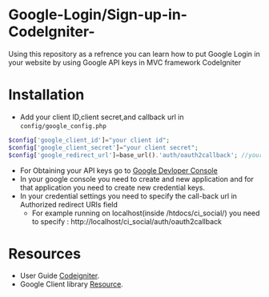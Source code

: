 # Google-Login/Sign-up-in-CodeIgniter-
Using this repository as a refrence you can learn how to put Google Login in your website by using Google API keys in MVC framework CodeIgniter

# Installation

- Add your client ID,client secret,and callback url in `config/google_config.php`

```php
$config['google_client_id']="your client id";
$config['google_client_secret']="your client secret";
$config['google_redirect_url']=base_url().'auth/oauth2callback'; //your callback url

```
- For Obtaining your API keys go to [Google Devloper Console](https://console.developers.google.com/home/dashboard)
- In your google console you need to create and new application and for that application you need to create new credential keys.
- In your credential settings you need to specify the call-back url in Authorized redirect URIs field
    - For example running on localhost(inside /htdocs/ci_social/) you need to specify : http://localhost/ci_social/auth/oauth2callback

# Resources

-  User Guide [Codeigniter](http://www.codeigniter.com/docs).
-  Google Client library [Resource](https://github.com/google/google-api-php-client).
